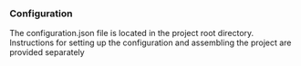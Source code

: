 ### Configuration

The configuration.json file is located in the project root directory.
Instructions for setting up the configuration and assembling the project are provided separately
